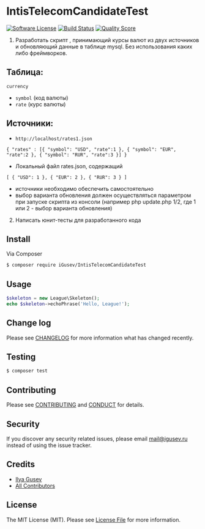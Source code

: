 # IntisTelecomCandidateTest

[![Software License][ico-license]](LICENSE.md)
[![Build Status][ico-travis]][link-travis]
[![Quality Score][ico-code-quality]][link-code-quality]

1. Разработать скрипт , принимающий курсы валют из двух источников и обновляющий данные в таблице mysql. Без использования каких либо фреймворков.

Таблица:
--------
`currency`
- `symbol` (код валюты)
- `rate` (курс валюты)

Источники:
----------
- `http://localhost/rates1.json`
```
{ "rates" : [{ "symbol": "USD", "rate":1 }, { "symbol": "EUR", "rate":2 }, { "symbol": "RUR", "rate":3 }] }
```
- Локальный файл rates.json, содержащий
```
[ { "USD": 1 }, { "EUR": 2 }, { "RUR": 3 } ]
```
- источники необходимо обеспечить самостоятельно
- выбор варианта обновления должен осуществляться параметром при запуске скрипта из консоли (например php update.php 1/2, где 1 или 2 - выбор варианта обновления)

2. Написать юнит-тесты для разработанного кода

## Install

Via Composer

``` bash
$ composer require iGusev/IntisTelecomCandidateTest
```

## Usage

``` php
$skeleton = new League\Skeleton();
echo $skeleton->echoPhrase('Hello, League!');
```

## Change log

Please see [CHANGELOG](CHANGELOG.md) for more information what has changed recently.

## Testing

``` bash
$ composer test
```

## Contributing

Please see [CONTRIBUTING](CONTRIBUTING.md) and [CONDUCT](CONDUCT.md) for details.

## Security

If you discover any security related issues, please email mail@igusev.ru instead of using the issue tracker.

## Credits

- [Ilya Gusev][link-author]
- [All Contributors][link-contributors]

## License

The MIT License (MIT). Please see [License File](LICENSE.md) for more information.

[ico-version]: https://img.shields.io/packagist/v/iGusev/IntisTelecomCandidateTest.svg?style=flat-square
[ico-license]: https://img.shields.io/badge/license-MIT-brightgreen.svg?style=flat-square
[ico-travis]: https://img.shields.io/travis/iGusev/IntisTelecomCandidateTest/master.svg?style=flat-square
[ico-scrutinizer]: https://img.shields.io/scrutinizer/coverage/g/iGusev/IntisTelecomCandidateTest.svg?style=flat-square
[ico-code-quality]: https://img.shields.io/scrutinizer/g/iGusev/IntisTelecomCandidateTest.svg?style=flat-square
[ico-downloads]: https://img.shields.io/packagist/dt/iGusev/IntisTelecomCandidateTest.svg?style=flat-square

[link-packagist]: https://packagist.org/packages/iGusev/IntisTelecomCandidateTest
[link-travis]: https://travis-ci.org/iGusev/IntisTelecomCandidateTest
[link-scrutinizer]: https://scrutinizer-ci.com/g/iGusev/IntisTelecomCandidateTest/code-structure
[link-code-quality]: https://scrutinizer-ci.com/g/iGusev/IntisTelecomCandidateTest
[link-downloads]: https://packagist.org/packages/iGusev/IntisTelecomCandidateTest
[link-author]: https://github.com/:author_username
[link-contributors]: ../../contributors
